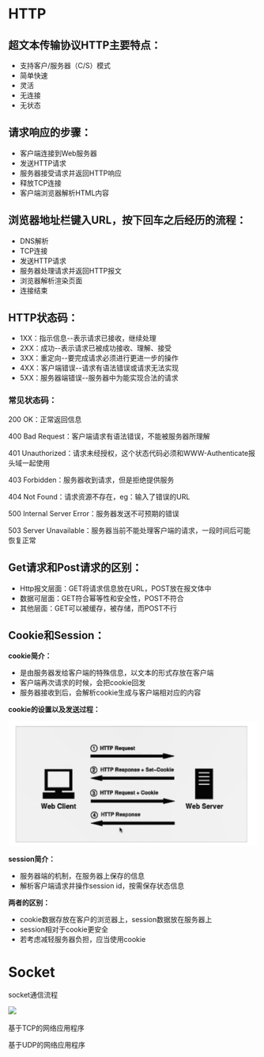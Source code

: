 # HTTP

## **超文本传输协议HTTP主要特点：**

- 支持客户/服务器（C/S）模式
- 简单快速
- 灵活
- 无连接
- 无状态

## **请求响应的步骤：**

- 客户端连接到Web服务器
- 发送HTTP请求
- 服务器接受请求并返回HTTP响应
- 释放TCP连接
- 客户端浏览器解析HTML内容

## **浏览器地址栏键入URL，按下回车之后经历的流程：**

- DNS解析
- TCP连接
- 发送HTTP请求
- 服务器处理请求并返回HTTP报文
- 浏览器解析渲染页面
- 连接结束

## **HTTP状态码：**

- 1XX：指示信息--表示请求已接收，继续处理
- 2XX：成功--表示请求已被成功接收、理解、接受
- 3XX：重定向--要完成请求必须进行更进一步的操作
- 4XX：客户端错误--请求有语法错误或请求无法实现
- 5XX：服务器端错误--服务器中为能实现合法的请求

### 常见状态码：

200 OK：正常返回信息

400 Bad Request：客户端请求有语法错误，不能被服务器所理解

401 Unauthorized：请求未经授权，这个状态代码必须和WWW-Authenticate报头域一起使用

403 Forbidden：服务器收到请求，但是拒绝提供服务

404 Not Found：请求资源不存在，eg：输入了错误的URL

500 Internal Server Error：服务器发送不可预期的错误

503 Server Unavailable：服务器当前不能处理客户端的请求，一段时间后可能恢复正常

## Get请求和Post请求的区别：

- Http报文层面：GET将请求信息放在URL，POST放在报文体中
- 数据可层面：GET符合幂等性和安全性，POST不符合
- 其他层面：GET可以被缓存，被存储，而POST不行

## Cookie和Session：

**cookie简介：**

- 是由服务器发给客户端的特殊信息，以文本的形式存放在客户端
- 客户端再次请求的时候，会把cookie回发
- 服务器接收到后，会解析cookie生成与客户端相对应的内容

**cookie的设置以及发送过程：**

![image-20191108114910769](./images/image-20191108114910769.png)

**session简介：**

- 服务器端的机制，在服务器上保存的信息
- 解析客户端请求并操作session id，按需保存状态信息

**两者的区别：**

- cookie数据存放在客户的浏览器上，session数据放在服务器上
- session相对于cookie更安全
- 若考虑减轻服务器负担，应当使用cookie

# Socket

socket通信流程

![](E:\GitHubResp\FullStack-Tutorial\docs\net\http\images\1573195548.jpg)

基于TCP的网络应用程序

基于UDP的网络应用程序

